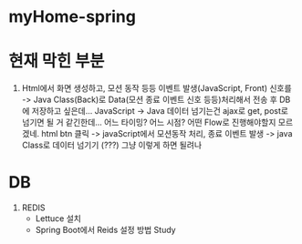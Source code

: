 # myHome-spring


# 현재 막힌 부분
1. Html에서 화면 생성하고, 모션 동작 등등 이벤트 발생(JavaScript, Front) 신호를 -> 
   Java Class(Back)로 Data(모션 종료 이벤트 신호 등등)처리해서 전송 후 DB에 저장하고 싶은데...
   JavaScript -> Java 데이터 넘기는건 ajax로 get, post로 넘기면 될 거 같긴한데...
   어느 타이밍? 어느 시점? 어떤 Flow로 진행해야할지 모르겠네.
   html btn 클릭 -> javaScript에서 모션동작 처리, 종료 이벤트 발생 -> java Class로 데이터 넘기기 (???)
   그냥 이렇게 하면 될려나
# DB
1. REDIS
   - Lettuce 설치
   - Spring Boot에서 Reids 설정 방법 Study
   
